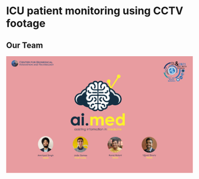 
# ICU patient monitoring using CCTV footage

## Our Team
<img src="media/WhatsApp Image 2021-01-24 at 7.12.00 PM.jpeg" alt="Fetch Slide"/> 

